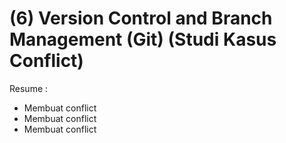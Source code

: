 (6) Version Control and Branch Management (Git) (Studi Kasus Conflict)
==
Resume :
- Membuat conflict
- Membuat conflict
- Membuat conflict